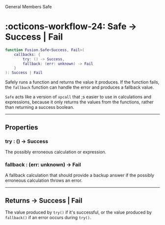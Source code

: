 <nav class="fusiondoc-api-breadcrumbs">
	<span>General</span>
	<span>Members</span>
	<span>Safe</span>
</nav>

<h1 class="fusiondoc-api-header" markdown>
	<span class="fusiondoc-api-icon" markdown>:octicons-workflow-24:</span>
	<span class="fusiondoc-api-name">Safe</span>
	<span class="fusiondoc-api-type">
		-> Success | Fail
	</span>
</h1>

```Lua
function Fusion.Safe<Success, Fail>(
	callbacks: {
		try: () -> Success,
		fallback: (err: unknown) -> Fail
	}
): Success | Fail
```

Safely runs a function and returns the value it produces. If the function fails,
the `fallback` function can handle the error and produces a fallback value.

`Safe` acts like a version of `xpcall` that ;s easier to use in calculations and
expressions, because it only returns the values from the functions, rather than
returning a success boolean.

-----

## Properties

<h3 markdown>
	try
	<span class="fusiondoc-api-type">
		: () -> Success
	</span>
</h3>

The possibly erroneous calculation or expression.

<h3 markdown>
	fallback
	<span class="fusiondoc-api-type">
		: (err: unknown) -> Fail
	</span>
</h3>

A fallback calculation that should provide a backup answer if the possibly
erroneous calculation throws an error.

-----

<h2 markdown>
	Returns
	<span class="fusiondoc-api-type">
		-> Success | Fail
	</span>
</h2>

The value produced by `try()` if it's successful, or the value produced by
`fallback()` if an error occurs during `try()`.